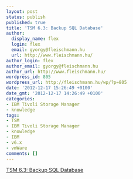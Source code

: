 ```yaml
---
layout: post
status: publish
published: true
title: 'TSM 6.3: Backup SQL Database'
author:
  display_name: flex
  login: flex
  email: gyorgy@fleischmann.hu
  url: http://www.fleischmann.hu/
author_login: flex
author_email: gyorgy@fleischmann.hu
author_url: http://www.fleischmann.hu/
wordpress_id: 805
wordpress_url: http://fleischmann.hu/wp/?p=805
date: '2012-12-17 15:26:49 +0100'
date_gmt: '2012-12-17 14:26:49 +0100'
categories:
- IBM Tivoli Storage Manager
- knowledge
tags:
- TSM
- IBM Tivoli Storage Manager
- knowledge
- IBM
- v6.x
- vmWare
comments: []
---
```

<p><a href="http://jackiechen.org/2012/06/14/tsm-6-3-backup-sql-database/">TSM 6.3: Backup SQL Database</a></p>
